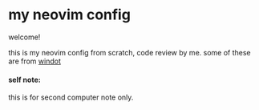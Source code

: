 # my neovim config

welcome!

this is my neovim config from scratch, code review by me. some of these are from [windot](https://github.com/scottmckendry/Windots)


#### self note:
this is for second computer note only.
